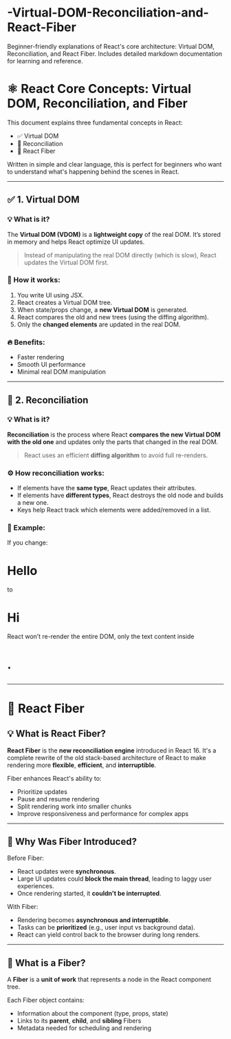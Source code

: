 # -Virtual-DOM-Reconciliation-and-React-Fiber
Beginner-friendly explanations of React's core architecture: Virtual DOM, Reconciliation, and React Fiber. Includes detailed markdown documentation for learning and reference.

# ⚛️ React Core Concepts: Virtual DOM, Reconciliation, and Fiber

This document explains three fundamental concepts in React:

- ✅ Virtual DOM  
- 🔁 Reconciliation  
- 🧵 React Fiber  

Written in simple and clear language, this is perfect for beginners who want to understand what's happening behind the scenes in React.

---

## ✅ 1. Virtual DOM

### 💡 What is it?

The **Virtual DOM (VDOM)** is a **lightweight copy** of the real DOM. It’s stored in memory and helps React optimize UI updates.

> Instead of manipulating the real DOM directly (which is slow), React updates the Virtual DOM first.

### 🚀 How it works:

1. You write UI using JSX.
2. React creates a Virtual DOM tree.
3. When state/props change, a **new Virtual DOM** is generated.
4. React compares the old and new trees (using the diffing algorithm).
5. Only the **changed elements** are updated in the real DOM.

### 🔥 Benefits:
- Faster rendering
- Smooth UI performance
- Minimal real DOM manipulation

---

## 🔁 2. Reconciliation

### 💡 What is it?

**Reconciliation** is the process where React **compares the new Virtual DOM with the old one** and updates only the parts that changed in the real DOM.

> React uses an efficient **diffing algorithm** to avoid full re-renders.

### ⚙️ How reconciliation works:

- If elements have the **same type**, React updates their attributes.
- If elements have **different types**, React destroys the old node and builds a new one.
- Keys help React track which elements were added/removed in a list.

### 🧠 Example:
If you change:

<h1>Hello</h1>
to
<h1>Hi</h1> 

React won’t re-render the entire DOM, only the text content inside <h1>.

---

# 🧵 React Fiber

## 💡 What is React Fiber?

**React Fiber** is the **new reconciliation engine** introduced in React 16. It's a complete rewrite of the old stack-based architecture of React to make rendering more **flexible**, **efficient**, and **interruptible**.

Fiber enhances React's ability to:

- Prioritize updates
- Pause and resume rendering
- Split rendering work into smaller chunks
- Improve responsiveness and performance for complex apps

---

## 🚀 Why Was Fiber Introduced?

Before Fiber:
- React updates were **synchronous**.
- Large UI updates could **block the main thread**, leading to laggy user experiences.
- Once rendering started, it **couldn't be interrupted**.

With Fiber:
- Rendering becomes **asynchronous and interruptible**.
- Tasks can be **prioritized** (e.g., user input vs background data).
- React can yield control back to the browser during long renders.

---

## 🧱 What is a Fiber?

A **Fiber** is a **unit of work** that represents a node in the React component tree.

Each Fiber object contains:
- Information about the component (type, props, state)
- Links to its **parent**, **child**, and **sibling** Fibers
- Metadata needed for scheduling and rendering

